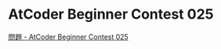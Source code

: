 AtCoder Beginner Contest 025
===

[問題 - AtCoder Beginner Contest 025](https://atcoder.jp/contests/abc025/tasks)

